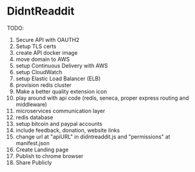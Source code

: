 # DidntReaddit

TODO:

<ol>
<li>Secure API with OAUTH2</li>
<li>Setup TLS certs</li>
<li>create API docker image</li>
<li>move domain to AWS</li>
<li>setup Continuous Delivery with AWS</li>
<li>setup CloudWatch</li>
<li>setup Elastic Load Balancer (ELB)</li>
<li>provision redis cluster</li>
<li>Make a better quality extension icon</li>
<li>play around with api code (redis, seneca, proper express routing and middleware) </li>
<li>microservices communication layer</li>
<li> redis database </li>
<li>setup bitcoin and paypal accounts</li>
<li>include feedback, donation, website links</li>
<li>change url at "apiURL" in didntreaddit.js and "permissions" at manifest.json</li>
<li>Create Landing page</li>
<li>Publish to chrome browser</li>
<li>Share Publicly</li>
</ol>
